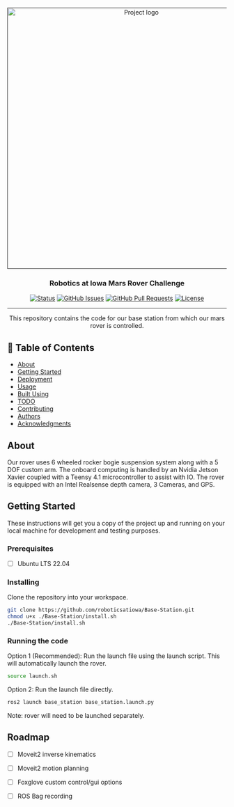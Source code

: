 <p align="center">
  <a href="" rel="noopener">
 <img width=600px src="images/logo.jpg" alt="Project logo"></a>
</p>

<h3 align="center">Robotics at Iowa Mars Rover Challenge</h3>

<div align="center">

[![Status](https://img.shields.io/badge/status-active-success.svg)]()
[![GitHub Issues](https://img.shields.io/github/issues/roboticsatiowa/Base-Station.svg)](https://github.com/roboticsatiowa/Base-Station/issues)
[![GitHub Pull Requests](https://img.shields.io/github/issues-pr/roboticsatiowa/Base-Station.svg)](https://github.com/roboticsatiowa/Base-Station/pulls)
[![License](https://img.shields.io/badge/license-MIT-blue.svg)](/LICENSE)

</div>

---

<p align="center"> 
    This repository contains the code for our base station from which our mars rover is controlled.
    <br> 
</p>

## 📝 Table of Contents

- [About](#about)
- [Getting Started](#getting_started)
- [Deployment](#deployment)
- [Usage](#usage)
- [Built Using](#built_using)
- [TODO](../TODO.md)
- [Contributing](../CONTRIBUTING.md)
- [Authors](#authors)
- [Acknowledgments](#acknowledgement)

## About <a name = "about"></a>

Our rover uses 6 wheeled rocker bogie suspension system along with a 5 DOF custom arm. The onboard computing is handled by an Nvidia Jetson Xavier coupled with a Teensy 4.1 microcontroller to assist with IO. The rover is equipped with an Intel Realsense depth camera, 3 Cameras, and GPS.

## Getting Started <a name = "getting_started"></a>

These instructions will get you a copy of the project up and running on your local machine for development and testing purposes. 

### Prerequisites

- [ ] Ubuntu LTS 22.04

### Installing

Clone the repository into your workspace.
```bash
git clone https://github.com/roboticsatiowa/Base-Station.git
chmod u+x ./Base-Station/install.sh
./Base-Station/install.sh
```

### Running the code

Option 1 (Recommended): Run the launch file using the launch script. This will automatically launch the rover.
```bash
source launch.sh
```
Option 2: Run the launch file directly.
```bash
ros2 launch base_station base_station.launch.py
```
Note: rover will need to be launched separately.

## Roadmap

- [ ] Moveit2 inverse kinematics
- [ ] Moveit2 motion planning
- [ ] Foxglove custom control/gui options
- [ ] ROS Bag recording

